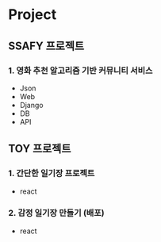 # Project

## SSAFY 프로젝트

### 1. 영화 추천 알고리즘 기반 커뮤니티 서비스

- Json
- Web
- Django
- DB
- API

## TOY 프로젝트

### 1. 간단한 일기장 프로젝트

- react

### 2. 감정 일기장 만들기 (배포)

- react